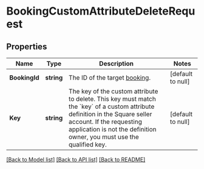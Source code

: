# BookingCustomAttributeDeleteRequest

## Properties
Name | Type | Description | Notes
------------ | ------------- | ------------- | -------------
**BookingId** | **string** | The ID of the target [booking](https://developer.squareup.com/reference/square_2024-07-17/objects/Booking). | [default to null]
**Key** | **string** | The key of the custom attribute to delete. This key must match the &#x60;key&#x60; of a custom attribute definition in the Square seller account. If the requesting application is not the definition owner, you must use the qualified key. | [default to null]

[[Back to Model list]](../README.md#documentation-for-models) [[Back to API list]](../README.md#documentation-for-api-endpoints) [[Back to README]](../README.md)

